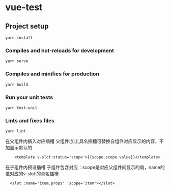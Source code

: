 # vue-test

## Project setup
```
yarn install
```

### Compiles and hot-reloads for development
```
yarn serve
```

### Compiles and minifies for production
```
yarn build
```

### Run your unit tests 
```
yarn test:unit
```

### Lints and fixes files
```
yarn lint
```

在父组件内插入对应插槽
父组件:加上具名插槽可替换自组件对应显示的内容，不加显示默认的
````
    <template v-slot:status='scope'>{{scope.scope.value}}</template>
```` 
在子组件内预设插槽
子组件包含对应：scope是对应父组件间显示的值，name的值对应的v-slot:的具名插槽
````
  <slot :name='item.props' :scope='item'></slot>
````